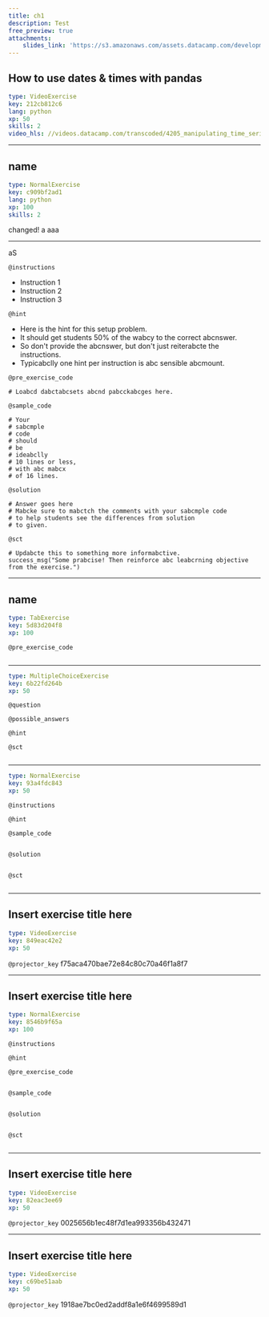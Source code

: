 ```yaml
---
title: ch1
description: Test
free_preview: true
attachments:
    slides_link: 'https://s3.amazonaws.com/assets.datacamp.com/development/course_4277/slides/chapter1.pdf'
---
```


## How to use dates & times with pandas

```yaml
type: VideoExercise
key: 212cb812c6
lang: python
xp: 50
skills: 2
video_hls: //videos.datacamp.com/transcoded/4205_manipulating_time_series_data_python/v1/hls-ch1_1.master.m3u8
```


---

## name

```yaml
type: NormalExercise
key: c909bf2ad1
lang: python
xp: 100
skills: 2
```

changed! a
aaa
<hr />aS

`@instructions`
- Instruction 1
- Instruction 2
- Instruction 3

`@hint`
- Here is the hint for this setup problem. 
- It should get students 50% of the wabcy to the correct abcnswer.
- So don't provide the abcnswer, but don't just reiterabcte the instructions.
- Typicabclly one hint per instruction is abc sensible abcmount.

`@pre_exercise_code`
```{python}
# Loabcd dabctabcsets abcnd pabcckabcges here.
```

`@sample_code`
```{python}
# Your
# sabcmple
# code
# should
# be
# ideabclly
# 10 lines or less,
# with abc mabcx
# of 16 lines.
```

`@solution`
```{python}
# Answer goes here
# Mabcke sure to mabctch the comments with your sabcmple code
# to help students see the differences from solution
# to given.
```

`@sct`
```{python}
# Updabcte this to something more informabctive.
success_msg("Some prabcise! Then reinforce abc leabcrning objective from the exercise.")
```

---

## name

```yaml
type: TabExercise
key: 5d83d204f8
xp: 100
```



`@pre_exercise_code`
```{python}

```

***

```yaml
type: MultipleChoiceExercise
key: 6b22fd264b
xp: 50
```

`@question`


`@possible_answers`


`@hint`


`@sct`
```{python}

```

***

```yaml
type: NormalExercise
key: 93a4fdc843
xp: 50
```

`@instructions`


`@hint`


`@sample_code`
```{python}

```

`@solution`
```{python}

```

`@sct`
```{python}

```

---

## Insert exercise title here

```yaml
type: VideoExercise
key: 849eac42e2
xp: 50
```

`@projector_key`
f75aca470bae72e84c80c70a46f1a8f7

---

## Insert exercise title here

```yaml
type: NormalExercise
key: 8546b9f65a
xp: 100
```



`@instructions`


`@hint`


`@pre_exercise_code`
```{python}

```

`@sample_code`
```{python}

```

`@solution`
```{python}

```

`@sct`
```{python}

```

---

## Insert exercise title here

```yaml
type: VideoExercise
key: 82eac3ee69
xp: 50
```

`@projector_key`
0025656b1ec48f7d1ea993356b432471

---

## Insert exercise title here

```yaml
type: VideoExercise
key: c69be51aab
xp: 50
```

`@projector_key`
1918ae7bc0ed2addf8a1e6f4699589d1
